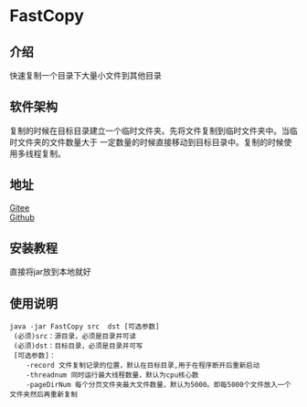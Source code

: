 # FastCopy

## 介绍
快速复制一个目录下大量小文件到其他目录

## 软件架构
复制的时候在目标目录建立一个临时文件夹。先将文件复制到临时文件夹中。当临时文件夹的文件数量大于
一定数量的时候直接移动到目标目录中。复制的时候使用多线程复制。

## 地址  

[Gitee](https://gitee.com/panfeng-Hn/FastCopy)  
[Github](https://github.com/panfeng-Hn/FastCopy)

## 安装教程

直接将jar放到本地就好

## 使用说明

```
java -jar FastCopy src  dst [可选参数]  
 (必须)src：源目录，必须是目录并可读
 (必须)dst：目标目录，必须是目录并可写
 [可选参数]：
	-record 文件复制记录的位置，默认在目标目录,用于在程序断开后重新启动
	-threadnum 同时运行最大线程数量，默认为cpu核心数
	-pageDirNum 每个分页文件夹最大文件数量，默认为5000。即每5000个文件放入一个文件夹然后再重新复制
```


